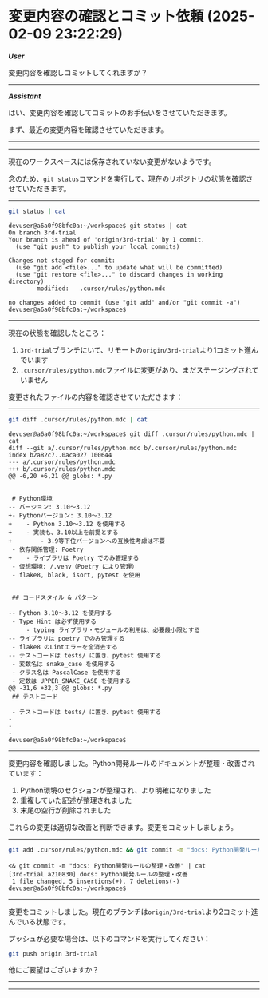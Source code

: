 <!-- Generated by SpecStory -->

# 変更内容の確認とコミット依頼 (2025-02-09 23:22:29)

_**User**_

変更内容を確認しコミットしてくれますか？

---

_**Assistant**_

はい、変更内容を確認してコミットのお手伝いをさせていただきます。

まず、最近の変更内容を確認させていただきます。

---



---



現在のワークスペースには保存されていない変更がないようです。

念のため、`git status`コマンドを実行して、現在のリポジトリの状態を確認させていただきます。

---

```bash
git status | cat
```

```
devuser@a6a0f98bfc0a:~/workspace$ git status | cat
On branch 3rd-trial
Your branch is ahead of 'origin/3rd-trial' by 1 commit.
  (use "git push" to publish your local commits)

Changes not staged for commit:
  (use "git add <file>..." to update what will be committed)
  (use "git restore <file>..." to discard changes in working directory)
        modified:   .cursor/rules/python.mdc

no changes added to commit (use "git add" and/or "git commit -a")
devuser@a6a0f98bfc0a:~/workspace$
```

---



現在の状態を確認したところ：

1. `3rd-trial`ブランチにいて、リモートの`origin/3rd-trial`より1コミット進んでいます
2. `.cursor/rules/python.mdc`ファイルに変更があり、まだステージングされていません

変更されたファイルの内容を確認させていただきます：

---

```bash
git diff .cursor/rules/python.mdc | cat
```

```
devuser@a6a0f98bfc0a:~/workspace$ git diff .cursor/rules/python.mdc | cat
diff --git a/.cursor/rules/python.mdc b/.cursor/rules/python.mdc
index b2a82c7..0aca027 100644
--- a/.cursor/rules/python.mdc
+++ b/.cursor/rules/python.mdc
@@ -6,20 +6,21 @@ globs: *.py
 
 
 # Python環境
-- バージョン: 3.10～3.12
+- Pythonバージョン: 3.10～3.12
+    - Python 3.10～3.12 を使用する
+    - 実装も、3.10以上を前提とする
+        - 3.9等下位バージョンへの互換性考慮は不要
 - 依存関係管理: Poetry
+    - ライブラリは Poetry でのみ管理する
 - 仮想環境: /.venv（Poetry により管理）
 - flake8, black, isort, pytest を使用
 
 
 ## コードスタイル & パターン
 
-- Python 3.10～3.12 を使用する
 - Type Hint は必ず使用する
     - typing ライブラリ・モジュールの利用は、必要最小限とする
-- ライブラリは poetry でのみ管理する
 - flake8 のLintエラーを全消去する
-- テストコードは tests/ に置き、pytest 使用する
 - 変数名は snake_case を使用する
 - クラス名は PascalCase を使用する
 - 定数は UPPER_SNAKE_CASE を使用する
@@ -31,6 +32,3 @@ globs: *.py
 ## テストコード
 
 - テストコードは tests/ に置き、pytest 使用する
-
-
-
devuser@a6a0f98bfc0a:~/workspace$
```

---



変更内容を確認しました。Python開発ルールのドキュメントが整理・改善されています：

1. Python環境のセクションが整理され、より明確になりました
2. 重複していた記述が整理されました
3. 末尾の空行が削除されました

これらの変更は適切な改善と判断できます。変更をコミットしましょう。

---

```bash
git add .cursor/rules/python.mdc && git commit -m "docs: Python開発ルールの整理・改善" | cat
```

```
<& git commit -m "docs: Python開発ルールの整理・改善" | cat
[3rd-trial a210830] docs: Python開発ルールの整理・改善
 1 file changed, 5 insertions(+), 7 deletions(-)
devuser@a6a0f98bfc0a:~/workspace$
```

---



変更をコミットしました。現在のブランチは`origin/3rd-trial`より2コミット進んでいる状態です。

プッシュが必要な場合は、以下のコマンドを実行してください：
```bash
git push origin 3rd-trial
```

他にご要望はございますか？

---



---


